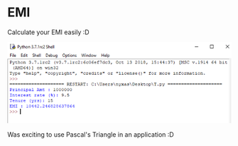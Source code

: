 # EMI
Calculate your EMI easily :D

<img src="https://github.com/kitepro/EMI/blob/master/README/1.png">

Was exciting to use Pascal's Triangle in an application :D
